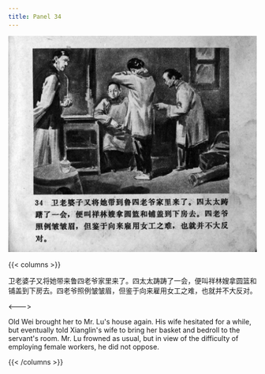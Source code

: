 ```yaml
---
title: Panel 34
---
```


![zhufu panel](./../../../images/zhufu/seifert0772_zf_0039_034.jpg)

{{< columns >}}

卫老婆子又将她带来鲁四老爷家里来了。四太太踌踌了一会，便叫祥林嫂拿圆篮和铺盖到下房去。四老爷照例皱皱眉，但鉴于向来雇用女工之难，也就并不大反对。

<--->

Old Wei brought her to Mr. Lu's house again. His wife hesitated for a while, but eventually told Xianglin's wife to bring her basket and bedroll to the servant's room. Mr. Lu frowned as usual, but in view of the difficulty of employing female workers, he did not oppose.

{{< /columns >}}